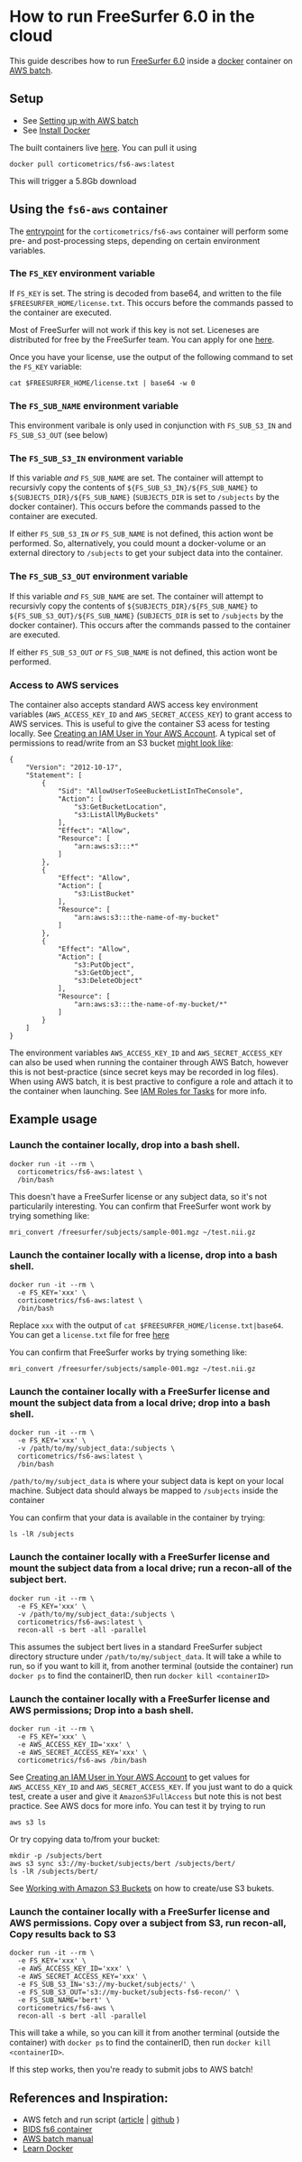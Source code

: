 # How to run FreeSurfer 6.0 in the cloud

This guide describes how to run [FreeSurfer 6.0](https://surfer.nmr.mgh.harvard.edu/fswiki/ReleaseNotes) inside a [docker](https://www.docker.com/) container on [AWS batch](https://aws.amazon.com/batch/).

## Setup

- See [Setting up with AWS batch](http://docs.aws.amazon.com/batch/latest/userguide/get-set-up-for-aws-batch.html)
- See [Install Docker](https://docs.docker.com/engine/installation/)

The built containers live [here](https://hub.docker.com/u/corticometrics/).  You can pull it using
```
docker pull corticometrics/fs6-aws:latest 
```
This will trigger a 5.8Gb download

## Using the `fs6-aws` container

The [entrypoint](./docker/entrypoint-aws.bash) for the `corticometrics/fs6-aws` container will perform some pre- and post-processing steps, depending on certain environment variables.

### The `FS_KEY` environment variable

If `FS_KEY` is set.  The string is decoded from base64, and written to the file `$FREESURFER_HOME/license.txt`.  This occurs before the commands passed to the container are executed.

Most of FreeSurfer will not work if this key is not set.  Liceneses are distributed for free by the FreeSurfer team.  You can apply for one [here](https://surfer.nmr.mgh.harvard.edu/registration.html).

Once you have your license, use the output of the following command to set the `FS_KEY` variable:
```
cat $FREESURFER_HOME/license.txt | base64 -w 0
```

### The `FS_SUB_NAME` environment variable

This environment varibale is only used in conjunction with `FS_SUB_S3_IN` and `FS_SUB_S3_OUT` (see below)

### The `FS_SUB_S3_IN` environment variable

If this variable *and* `FS_SUB_NAME` are set.  The container will attempt to recursivly copy the contents of `${FS_SUB_S3_IN}/${FS_SUB_NAME}` to `${SUBJECTS_DIR}/${FS_SUB_NAME}` (`SUBJECTS_DIR` is set to `/subjects` by the docker container).  This occurs before the commands passed to the container are executed.  

If either `FS_SUB_S3_IN` *or* `FS_SUB_NAME` is not defined, this action wont be performed.  So, alternatively, you could mount a docker-volume or an external directory to `/subjects` to get your subject data into the container.

### The `FS_SUB_S3_OUT` environment variable

If this variable *and* `FS_SUB_NAME` are set.  The container will attempt to recursivly copy the contents of `${SUBJECTS_DIR}/${FS_SUB_NAME}` to `${FS_SUB_S3_OUT}/${FS_SUB_NAME}` (`SUBJECTS_DIR` is set to `/subjects` by the docker container).  This occurs after the commands passed to the container are executed.  

If either `FS_SUB_S3_OUT` *or* `FS_SUB_NAME` is not defined, this action wont be performed.  

### Access to AWS services

The container also accepts standard AWS access key environment variables (`AWS_ACCESS_KEY_ID` and `AWS_SECRET_ACCESS_KEY`) to grant access to AWS services.  This is useful to give the container S3 acess for testing locally.  See [Creating an IAM User in Your AWS Account](http://docs.aws.amazon.com/IAM/latest/UserGuide/id_users_create.html).  A typical set of permissions to read/write from an S3 bucket [might look like](https://aws.amazon.com/blogs/security/writing-iam-policies-how-to-grant-access-to-an-amazon-s3-bucket/):

```
{
    "Version": "2012-10-17",
    "Statement": [
        {
            "Sid": "AllowUserToSeeBucketListInTheConsole",
            "Action": [
                "s3:GetBucketLocation",
                "s3:ListAllMyBuckets"
            ],
            "Effect": "Allow",
            "Resource": [
                "arn:aws:s3:::*"
            ]
        },
        {
            "Effect": "Allow",
            "Action": [
                "s3:ListBucket"
            ],
            "Resource": [
                "arn:aws:s3:::the-name-of-my-bucket"
            ]
        },
        {
            "Effect": "Allow",
            "Action": [
                "s3:PutObject",
                "s3:GetObject",
                "s3:DeleteObject"
            ],
            "Resource": [
                "arn:aws:s3:::the-name-of-my-bucket/*"
            ]
        }
    ]
}
```

The environment variables `AWS_ACCESS_KEY_ID` and `AWS_SECRET_ACCESS_KEY` can also be used when running the container through AWS Batch, however this is not best-practice (since secret keys may be recorded in log files).  When using AWS batch, it is best practive to configure a role and attach it to the container when launching.  See [IAM Roles for Tasks](http://docs.aws.amazon.com/AmazonECS/latest/developerguide/task-iam-roles.html) for more info.

## Example usage

### Launch the container locally, drop into a bash shell.

```
docker run -it --rm \
  corticometrics/fs6-aws:latest \
  /bin/bash
```

This doesn't have a FreeSurfer license or any subject data, so it's not particularily interesting.  You can confirm that FreeSurfer wont work by trying something like:

```
mri_convert /freesurfer/subjects/sample-001.mgz ~/test.nii.gz
```

### Launch the container locally with a license, drop into a bash shell.

```
docker run -it --rm \
  -e FS_KEY='xxx' \
  corticometrics/fs6-aws:latest \
  /bin/bash
```

Replace `xxx` with the output of `cat $FREESURFER_HOME/license.txt|base64`.  You can get a `license.txt` file for free [here](https://surfer.nmr.mgh.harvard.edu/registration.html)

You can confirm that FreeSurfer works by trying something like:

```
mri_convert /freesurfer/subjects/sample-001.mgz ~/test.nii.gz
```

### Launch the container locally with a FreeSurfer license and mount the subject data from a local drive; drop into a bash shell.

```
docker run -it --rm \
  -e FS_KEY='xxx' \
  -v /path/to/my/subject_data:/subjects \
  corticometrics/fs6-aws:latest \
  /bin/bash
```

`/path/to/my/subject_data` is where your subject data is kept on your local machine.  Subject data should always be mapped to `/subjects` inside the container

You can confirm that your data is available in the container by trying:
```
ls -lR /subjects
```

### Launch the container locally with a FreeSurfer license and mount the subject data from a local drive; run a recon-all of the subject bert.
  
```
docker run -it --rm \
  -e FS_KEY='xxx' \
  -v /path/to/my/subject_data:/subjects \
  corticometrics/fs6-aws:latest \
  recon-all -s bert -all -parallel
```

This assumes the subject bert lives in a standard FreeSurfer subject directory structure under `/path/to/my/subject_data`. It will take a while to run, so if you want to kill it, from another terminal (outside the container) run `docker ps` to find the containerID, then run `docker kill <containerID>`

### Launch the container locally with a FreeSurfer license and AWS permissions; Drop into a bash shell.

```
docker run -it --rm \
  -e FS_KEY='xxx' \
  -e AWS_ACCESS_KEY_ID='xxx' \
  -e AWS_SECRET_ACCESS_KEY='xxx' \
  corticometrics/fs6-aws /bin/bash
```

See [Creating an IAM User in Your AWS Account](http://docs.aws.amazon.com/IAM/latest/UserGuide/id_users_create.html) to get values for `AWS_ACCESS_KEY_ID` and `AWS_SECRET_ACCESS_KEY`.  If you just want to do a quick test, create a user and give it `AmazonS3FullAccess` but note this is not best practice.  See AWS docs for more info.  You can test it by trying to run

```
aws s3 ls
```

Or try copying data to/from your bucket:
```
mkdir -p /subjects/bert
aws s3 sync s3://my-bucket/subjects/bert /subjects/bert/
ls -lR /subjects/bert/
```

See [Working with Amazon S3 Buckets](http://docs.aws.amazon.com/AmazonS3/latest/dev/UsingBucket.html) on how to create/use S3 bukets.

### Launch the container locally with a FreeSurfer license and AWS permissions. Copy over a subject from S3, run recon-all, Copy results back to S3

```
docker run -it --rm \
  -e FS_KEY='xxx' \
  -e AWS_ACCESS_KEY_ID='xxx' \
  -e AWS_SECRET_ACCESS_KEY='xxx' \
  -e FS_SUB_S3_IN='s3://my-bucket/subjects/' \
  -e FS_SUB_S3_OUT='s3://my-bucket/subjects-fs6-recon/' \
  -e FS_SUB_NAME='bert' \
  corticometrics/fs6-aws \
  recon-all -s bert -all -parallel
```

This will take a while, so you can kill it from another terminal (outside the container) with `docker ps` to find the containerID, then run `docker kill <containerID>`.

If this step works, then you're ready to submit jobs to AWS batch!

## References and Inspiration:
  - AWS fetch and run script ([article](https://aws.amazon.com/blogs/compute/creating-a-simple-fetch-and-run-aws-batch-job/) | [github](https://github.com/awslabs/aws-batch-helpers/tree/master/fetch-and-run) )
  - [BIDS fs6 container](https://github.com/BIDS-Apps/freesurfer/blob/master/Dockerfile)
  - [AWS batch manual](http://docs.aws.amazon.com/batch/latest/userguide/batch_user.pdf)
  - [Learn Docker](https://docs.docker.com/learn/)



